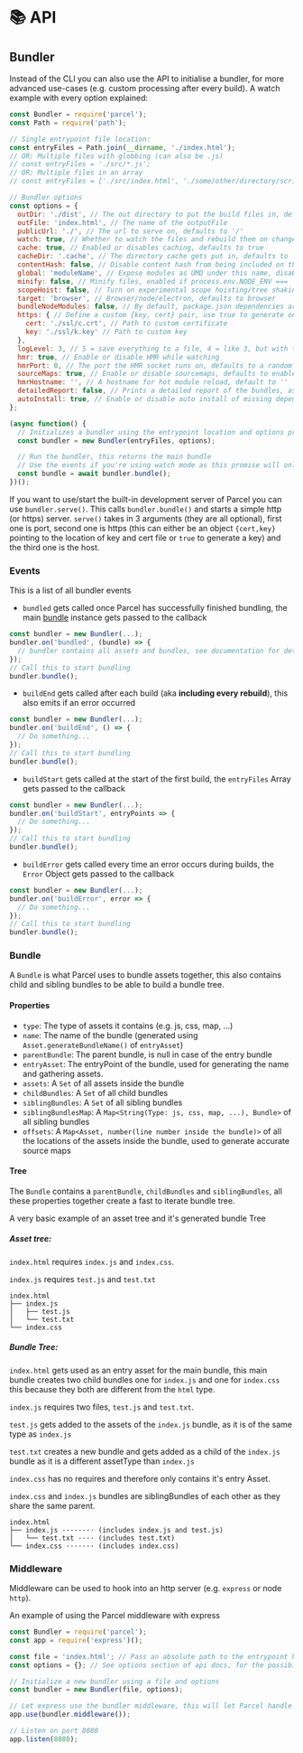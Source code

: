 # 📚 API

## Bundler

Instead of the CLI you can also use the API to initialise a bundler, for more advanced use-cases (e.g. custom processing after every build).
A watch example with every option explained:

```Javascript
const Bundler = require('parcel');
const Path = require('path');

// Single entrypoint file location:
const entryFiles = Path.join(__dirname, './index.html');
// OR: Multiple files with globbing (can also be .js)
// const entryFiles = './src/*.js';
// OR: Multiple files in an array
// const entryFiles = ['./src/index.html', './some/other/directory/scripts.js'];

// Bundler options
const options = {
  outDir: './dist', // The out directory to put the build files in, defaults to dist
  outFile: 'index.html', // The name of the outputFile
  publicUrl: './', // The url to serve on, defaults to '/'
  watch: true, // Whether to watch the files and rebuild them on change, defaults to process.env.NODE_ENV !== 'production'
  cache: true, // Enabled or disables caching, defaults to true
  cacheDir: '.cache', // The directory cache gets put in, defaults to .cache
  contentHash: false, // Disable content hash from being included on the filename
  global: 'moduleName', // Expose modules as UMD under this name, disabled by default
  minify: false, // Minify files, enabled if process.env.NODE_ENV === 'production'
  scopeHoist: false, // Turn on experimental scope hoisting/tree shaking flag, for smaller production bundles
  target: 'browser', // Browser/node/electron, defaults to browser
  bundleNodeModules: false, // By default, package.json dependencies are not included when using 'node' or 'electron' with 'target' option above. Set to true to adds them to the bundle, false by default
  https: { // Define a custom {key, cert} pair, use true to generate one or false to use http
    cert: './ssl/c.crt', // Path to custom certificate
    key: './ssl/k.key' // Path to custom key
  },
  logLevel: 3, // 5 = save everything to a file, 4 = like 3, but with timestamps and additionally log http requests to dev server, 3 = log info, warnings & errors, 2 = log warnings & errors, 1 = log errors, 0 = log nothing
  hmr: true, // Enable or disable HMR while watching
  hmrPort: 0, // The port the HMR socket runs on, defaults to a random free port (0 in node.js resolves to a random free port)
  sourceMaps: true, // Enable or disable sourcemaps, defaults to enabled (minified builds currently always create sourcemaps)
  hmrHostname: '', // A hostname for hot module reload, default to ''
  detailedReport: false, // Prints a detailed report of the bundles, assets, filesizes and times, defaults to false, reports are only printed if watch is disabled
  autoInstall: true, // Enable or disable auto install of missing dependencies found during bundling
};

(async function() {
  // Initializes a bundler using the entrypoint location and options provided
  const bundler = new Bundler(entryFiles, options);

  // Run the bundler, this returns the main bundle
  // Use the events if you're using watch mode as this promise will only trigger once and not for every rebuild
  const bundle = await bundler.bundle();
})();
```

If you want to use/start the built-in development server of Parcel you can use `bundler.serve()`. This calls `bundler.bundle()` and starts a simple http (or https) server. `serve()` takes in 3 arguments (they are all optional), first one is port, second one is https (this can either be an object `{cert,key}` pointing to the location of key and cert file or `true` to generate a key) and the third one is the host.

### Events

This is a list of all bundler events

- `bundled` gets called once Parcel has successfully finished bundling, the main [bundle](#bundle) instance gets passed to the callback

```Javascript
const bundler = new Bundler(...);
bundler.on('bundled', (bundle) => {
  // bundler contains all assets and bundles, see documentation for details
});
// Call this to start bundling
bundler.bundle();
```

- `buildEnd` gets called after each build (aka **including every rebuild**), this also emits if an error occurred

```Javascript
const bundler = new Bundler(...);
bundler.on('buildEnd', () => {
  // Do something...
});
// Call this to start bundling
bundler.bundle();
```

- `buildStart` gets called at the start of the first build, the `entryFiles` Array gets passed to the callback

```Javascript
const bundler = new Bundler(...);
bundler.on('buildStart', entryPoints => {
  // Do something...
});
// Call this to start bundling
bundler.bundle();
```

- `buildError` gets called every time an error occurs during builds, the `Error` Object gets passed to the callback

```Javascript
const bundler = new Bundler(...);
bundler.on('buildError', error => {
  // Do something...
});
// Call this to start bundling
bundler.bundle();
```

### Bundle

A `Bundle` is what Parcel uses to bundle assets together, this also contains child and sibling bundles to be able to build a bundle tree.

#### Properties

- `type`: The type of assets it contains (e.g. js, css, map, ...)
- `name`: The name of the bundle (generated using `Asset.generateBundleName()` of `entryAsset`)
- `parentBundle`: The parent bundle, is null in case of the entry bundle
- `entryAsset`: The entryPoint of the bundle, used for generating the name and gathering assets.
- `assets`: A `Set` of all assets inside the bundle
- `childBundles`: A `Set` of all child bundles
- `siblingBundles`: A `Set` of all sibling bundles
- `siblingBundlesMap`: A `Map<String(Type: js, css, map, ...), Bundle>` of all sibling bundles
- `offsets`: A `Map<Asset, number(line number inside the bundle)>` of all the locations of the assets inside the bundle, used to generate accurate source maps

#### Tree

The `Bundle` contains a `parentBundle`, `childBundles` and `siblingBundles`, all these properties together create a fast to iterate bundle tree.

A very basic example of an asset tree and it's generated bundle Tree

##### Asset tree:

`index.html` requires `index.js` and `index.css`.

`index.js` requires `test.js` and `test.txt`

```Text
index.html
├── index.js
│   ├── test.js
│   └── test.txt
└── index.css
```

##### Bundle Tree:

`index.html` gets used as an entry asset for the main bundle, this main bundle creates two child bundles one for `index.js` and one for `index.css` this because they both are different from the `html` type.

`index.js` requires two files, `test.js` and `test.txt`.

`test.js` gets added to the assets of the `index.js` bundle, as it is of the same type as `index.js`

`test.txt` creates a new bundle and gets added as a child of the `index.js` bundle as it is a different assetType than `index.js`

`index.css` has no requires and therefore only contains it's entry Asset.

`index.css` and `index.js` bundles are siblingBundles of each other as they share the same parent.

```Text
index.html
├── index.js ········ (includes index.js and test.js)
│   └── test.txt ···· (includes test.txt)
└── index.css ······· (includes index.css)
```

### Middleware

Middleware can be used to hook into an http server (e.g. `express` or node `http`).

An example of using the Parcel middleware with express

```Javascript
const Bundler = require('parcel');
const app = require('express')();

const file = 'index.html'; // Pass an absolute path to the entrypoint here
const options = {}; // See options section of api docs, for the possibilities

// Initialize a new bundler using a file and options
const bundler = new Bundler(file, options);

// Let express use the bundler middleware, this will let Parcel handle every request over your express server
app.use(bundler.middleware());

// Listen on port 8080
app.listen(8080);
```
